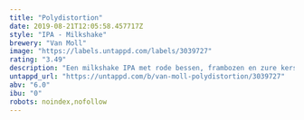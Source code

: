 ```yaml
---
title: "Polydistortion"
date: 2019-08-21T12:05:58.457717Z
style: "IPA - Milkshake"
brewery: "Van Moll"
image: "https://labels.untappd.com/labels/3039727"
rating: "3.49"
description: "Een milkshake IPA met rode bessen, frambozen en zure kersen genoemd naar het debuutalbum van de IJslandse groep GusGus."
untappd_url: "https://untappd.com/b/van-moll-polydistortion/3039727"
abv: "6.0"
ibu: "0"
robots: noindex,nofollow
---
```

